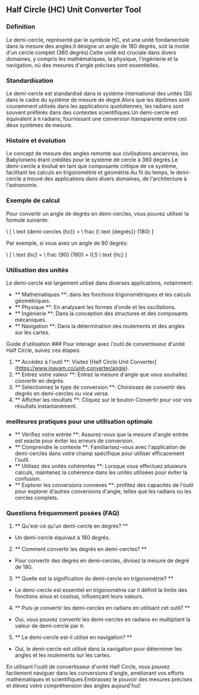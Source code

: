 ## Half Circle (HC) Unit Converter Tool

### Définition
Le demi-cercle, représenté par le symbole HC, est une unité fondamentale dans la mesure des angles.Il désigne un angle de 180 degrés, soit la moitié d'un cercle complet (360 degrés).Cette unité est cruciale dans divers domaines, y compris les mathématiques, la physique, l'ingénierie et la navigation, où des mesures d'angle précises sont essentielles.

### Standardisation
Le demi-cercle est standardisé dans le système international des unités (SI) dans le cadre du système de mesure de degré.Alors que les diplômes sont couramment utilisés dans les applications quotidiennes, les radians sont souvent préférés dans des contextes scientifiques.Un demi-cercle est équivalent à π radians, fournissant une conversion transparente entre ces deux systèmes de mesure.

### Histoire et évolution
Le concept de mesure des angles remonte aux civilisations anciennes, les Babyloniens étant crédités pour le système de cercle à 360 degrés.Le demi-cercle a évolué en tant que composante critique de ce système, facilitant les calculs en trigonométrie et géométrie.Au fil du temps, le demi-cercle a trouvé des applications dans divers domaines, de l'architecture à l'astronomie.

### Exemple de calcul
Pour convertir un angle de degrés en demi-cercles, vous pouvez utiliser la formule suivante:

\ [
\ text {demi-cercles (hc)} = \ frac {\ text {degrés}} {180}
\]

Par exemple, si vous avez un angle de 90 degrés:

\ [
\ text {hc} = \ frac {90} {180} = 0,5 \ text {hc}
\]

### Utilisation des unités
Le demi-cercle est largement utilisé dans diverses applications, notamment:
- ** Mathématiques **: dans les fonctions trigonométriques et les calculs géométriques.
- ** Physique **: En analysant les formes d'onde et les oscillations.
- ** Ingénierie **: Dans la conception des structures et des composants mécaniques.
- ** Navigation **: Dans la détermination des roulements et des angles sur les cartes.

Guide d'utilisation ###
Pour interagir avec l'outil de convertisseur d'unité Half Circle, suivez ces étapes:
1. ** Accédez à l'outil **: Visitez [Half Circle Unit Converter] (https://www.inayam.co/unit-converter/angle).
2. ** Entrez votre valeur **: Entrez la mesure d'angle que vous souhaitez convertir en degrés.
3. ** Sélectionnez le type de conversion **: Choisissez de convertir des degrés en demi-cercles ou vice versa.
4. ** Afficher les résultats **: Cliquez sur le bouton Convertir pour voir vos résultats instantanément.

### meilleures pratiques pour une utilisation optimale
- ** Vérifiez votre entrée **: Assurez-vous que la mesure d'angle entrée est exacte pour éviter les erreurs de conversion.
- ** Comprendre le contexte **: Familiarisez-vous avec l'application de demi-cercles dans votre champ spécifique pour utiliser efficacement l'outil.
- ** Utilisez des unités cohérentes **: Lorsque vous effectuez plusieurs calculs, maintenez la cohérence dans les unités utilisées pour éviter la confusion.
- ** Explorer les conversions connexes **: profitez des capacités de l'outil pour explorer d'autres conversions d'angle, telles que les radians ou les cercles complets.

### Questions fréquemment posées (FAQ)

1. ** Qu'est-ce qu'un demi-cercle en degrés? **
- Un demi-cercle équivaut à 180 degrés.

2. ** Comment convertir les degrés en demi-cercles? **
- Pour convertir des degrés en demi-cercles, divisez la mesure de degré de 180.

3. ** Quelle est la signification du demi-cercle en trigonométrie? **
- Le demi-cercle est essentiel en trigonométrie car il définit la limite des fonctions sinus et cosinus, influençant leurs valeurs.

4. ** Puis-je convertir les demi-cercles en radians en utilisant cet outil? **
- Oui, vous pouvez convertir les demi-cercles en radians en multipliant la valeur de demi-cercle par π.

5. ** Le demi-cercle est-il utilisé en navigation? **
- Oui, le demi-cercle est utilisé dans la navigation pour déterminer les angles et les roulements sur les cartes.

En utilisant l'outil de convertisseur d'unité Half Circle, vous pouvez facilement naviguer dans les conversions d'angle, améliorant vos efforts mathématiques et scientifiques.Embrassez le pouvoir des mesures précises et élevez votre compréhension des angles aujourd'hui!